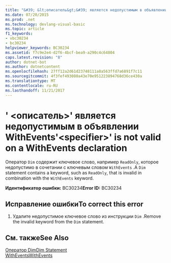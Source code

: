 ```yaml
---
title: "&#39; &lt;описатель&gt;&#39; является недопустимым в объявлении WithEvents"
ms.date: 07/20/2015
ms.prod: .net
ms.technology: devlang-visual-basic
ms.topic: article
f1_keywords:
- vbc30234
- bc30234
helpviewer_keywords: BC30234
ms.assetid: f7c9e2e4-d2f6-4bcf-bea9-a290c4c64804
caps.latest.revision: "8"
author: dotnet-bot
ms.author: dotnetcontent
ms.openlocfilehash: 27ff12a2d61d23748111a8a563ffd7a6891f7c11
ms.sourcegitcommit: 4f3fef493080a43e70e951223894768d36ce430a
ms.translationtype: MT
ms.contentlocale: ru-RU
ms.lasthandoff: 11/21/2017
---
```

# <a name="39ltspecifiergt39-is-not-valid-on-a-withevents-declaration"></a><span data-ttu-id="7053f-102">&#39; &lt;описатель&gt;&#39; является недопустимым в объявлении WithEvents</span><span class="sxs-lookup"><span data-stu-id="7053f-102">&#39;&lt;specifier&gt;&#39; is not valid on a WithEvents declaration</span></span>
<span data-ttu-id="7053f-103">Оператор `Dim` содержит ключевое слово, например `ReadOnly`, которое недопустимо в сочетании с ключевым словом `WithEvents` .</span><span class="sxs-lookup"><span data-stu-id="7053f-103">A `Dim` statement contains a keyword, such as `ReadOnly`, that is invalid in combination with the `WithEvents` keyword.</span></span>  
  
 <span data-ttu-id="7053f-104">**Идентификатор ошибки:** BC30234</span><span class="sxs-lookup"><span data-stu-id="7053f-104">**Error ID:** BC30234</span></span>  
  
## <a name="to-correct-this-error"></a><span data-ttu-id="7053f-105">Исправление ошибки</span><span class="sxs-lookup"><span data-stu-id="7053f-105">To correct this error</span></span>  
  
1.  <span data-ttu-id="7053f-106">Удалите недопустимое ключевое слово из инструкции `Dim` .</span><span class="sxs-lookup"><span data-stu-id="7053f-106">Remove the invalid keyword from the `Dim` statement.</span></span>  
  
## <a name="see-also"></a><span data-ttu-id="7053f-107">См. также</span><span class="sxs-lookup"><span data-stu-id="7053f-107">See Also</span></span>  
 [<span data-ttu-id="7053f-108">Оператор Dim</span><span class="sxs-lookup"><span data-stu-id="7053f-108">Dim Statement</span></span>](../../visual-basic/language-reference/statements/dim-statement.md)  
 [<span data-ttu-id="7053f-109">WithEvents</span><span class="sxs-lookup"><span data-stu-id="7053f-109">WithEvents</span></span>](../../visual-basic/language-reference/modifiers/withevents.md)

